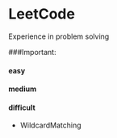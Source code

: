 # LeetCode
Experience in problem solving

###Important:
#### easy

#### medium

#### difficult
* WildcardMatching

